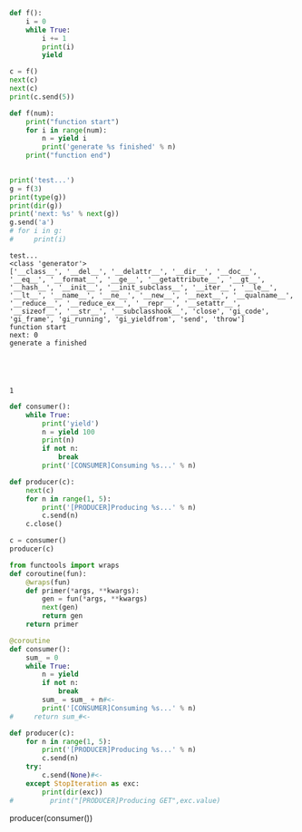 

```python
def f():
    i = 0
    while True:
        i += 1
        print(i)
        yield

c = f()
next(c)
next(c)
print(c.send(5))
```


```python
def f(num):
    print("function start")
    for i in range(num):
        n = yield i
        print('generate %s finished' % n)
    print("function end")
    

print('test...')
g = f(3)
print(type(g))
print(dir(g))
print('next: %s' % next(g))
g.send('a')
# for i in g:
#     print(i)
```

    test...
    <class 'generator'>
    ['__class__', '__del__', '__delattr__', '__dir__', '__doc__', '__eq__', '__format__', '__ge__', '__getattribute__', '__gt__', '__hash__', '__init__', '__init_subclass__', '__iter__', '__le__', '__lt__', '__name__', '__ne__', '__new__', '__next__', '__qualname__', '__reduce__', '__reduce_ex__', '__repr__', '__setattr__', '__sizeof__', '__str__', '__subclasshook__', 'close', 'gi_code', 'gi_frame', 'gi_running', 'gi_yieldfrom', 'send', 'throw']
    function start
    next: 0
    generate a finished





    1




```python
def consumer():
    while True:
        print('yield')
        n = yield 100
        print(n)
        if not n:
            break
        print('[CONSUMER]Consuming %s...' % n)

def producer(c):
    next(c)
    for n in range(1, 5):
        print('[PRODUCER]Producing %s...' % n)
        c.send(n)
    c.close()

c = consumer()
producer(c)
```


```python
from functools import wraps
def coroutine(fun):
    @wraps(fun)
    def primer(*args, **kwargs):
        gen = fun(*args, **kwargs)
        next(gen)
        return gen
    return primer
```


```python
@coroutine
def consumer():
    sum_ = 0
    while True:
        n = yield
        if not n:
            break
        sum_ = sum_ + n#<-
        print('[CONSUMER]Consuming %s...' % n)
#     return sum_#<-
```


```python
def producer(c):
    for n in range(1, 5):
        print('[PRODUCER]Producing %s...' % n)
        c.send(n)
    try:
        c.send(None)#<-
    except StopIteration as exc:
        print(dir(exc))
#         print("[PRODUCER]Producing GET",exc.value)
```

producer(consumer())


```python





```
